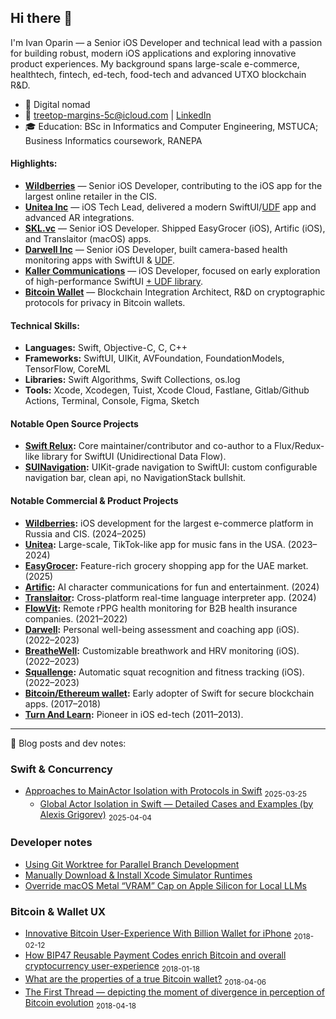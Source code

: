 ## Hi there 👋

I'm Ivan Oparin — a Senior iOS Developer and technical lead with a passion for building robust, modern iOS applications and exploring innovative product experiences. My background spans large-scale e-commerce, healthtech, fintech, ed-tech, food-tech and advanced UTXO blockchain R&D.

- 📍 Digital nomad  
- 📧 treetop-margins-5c@icloud.com | [LinkedIn](https://linkedin.com/in/ivanoparin)
- 🎓 Education: BSc in Informatics and Computer Engineering, MSTUCA; Business Informatics coursework, RANEPA

#### Highlights:
- **[Wildberries](https://www.wildberries.ru/)** — Senior iOS Developer, contributing to the iOS app for the largest online retailer in the CIS.
- **[Unitea Inc](https://apps.apple.com/us/app/unitea/id1454423881)** — iOS Tech Lead, delivered a modern SwiftUI/[UDF](https://github.com/ivalx1s/darwin-relux) app and advanced AR integrations.
- **[SKL.vc](https://skl.vc/)** — Senior iOS Developer. Shipped EasyGrocer (iOS), Artific (iOS), and Translaitor (macOS) apps.
- **[Darwell Inc](https://apps.apple.com/us/app/darwell/id6443436209)** — Senior iOS Developer, built camera-based health monitoring apps with SwiftUI & [UDF](https://github.com/ivalx1s/darwin-relux).
- **[Kaller Communications](https://kaller.io/)** — iOS Developer, focused on early exploration of high-performance SwiftUI [+ UDF library](https://github.com/ivalx1s/darwin-relux).
- **[Bitcoin Wallet](https://web.archive.org/web/20190114064846/https:/itunes.apple.com/us/app/billion-bitcoin-wallet/id1289435583?mt=8)** — Blockchain Integration Architect, R&D on cryptographic protocols for privacy in Bitcoin wallets.

#### Technical Skills:
- **Languages:** Swift, Objective-C, C, C++
- **Frameworks:** SwiftUI, UIKit, AVFoundation, FoundationModels, TensorFlow, CoreML
- **Libraries:** Swift Algorithms, Swift Collections, os.log
- **Tools:** Xcode, Xcodegen, Tuist, Xcode Cloud, Fastlane, Gitlab/Github Actions, Terminal, Console, Figma, Sketch

#### Notable Open Source Projects
- **[Swift Relux](https://github.com/ivalx1s/darwin-relux):** Core maintainer/contributor and co-author to a Flux/Redux-like library for SwiftUI (Unidirectional Data Flow).
- **[SUINavigation](https://github.com/ivalx1s/SUINavigationFusion):** UIKit-grade navigation to SwiftUI: custom configurable navigation bar, clean api, no NavigationStack bullshit.

#### Notable Commercial & Product Projects
- **[Wildberries](https://www.wildberries.ru/):** iOS development for the largest e-commerce platform in Russia and CIS. (2024–2025)
- **[Unitea](https://apps.apple.com/us/app/unitea/id1454423881):** Large-scale, TikTok-like app for music fans in the USA. (2023–2024)
- **[EasyGrocer](https://apps.apple.com/tw/app/easygrocer-whole-cart-grocery/id6739968157?l=en-GB):** Feature-rich grocery shopping app for the UAE market. (2025)
- **[Artific](https://apps.apple.com/gb/app/artific-launchpad-for-talks/id6502396810):** AI character communications for fun and entertainment. (2024)
- **[Translaitor](https://translaitor.ai/):** Cross-platform real-time language interpreter app. (2024)
- **[FlowVit](https://):** Remote rPPG health monitoring for B2B health insurance companies. (2021–2022)
- **[Darwell](https://apps.apple.com/us/app/darwell/id1569853335):** Personal well-being assessment and coaching app (iOS). (2022–2023)
- **[BreatheWell](https://apps.apple.com/us/app/breathewell-mindfulness/id1593253496):** Customizable breathwork and HRV monitoring (iOS). (2022–2023)
- **[Squallenge](https://apps.apple.com/us/app/squallenge/id1661289745):** Automatic squat recognition and fitness tracking (iOS). (2022–2023)
- **[Bitcoin/Ethereum wallet](https://web.archive.org/web/20190114064846/https:/itunes.apple.com/us/app/billion-bitcoin-wallet/id1289435583?mt=8):** Early adopter of Swift for secure blockchain apps. (2017–2018)
- **[Turn And Learn](https://apps.apple.com/us/app/t-l-polyglot/id548917415):** Pioneer in iOS ed-tech (2011–2013).

---

📝 Blog posts and dev notes:

### Swift & Concurrency

- [Approaches to MainActor Isolation with Protocols in Swift](https://github.com/ivalx1s/swift-mainactor_isolation_in_protocol/tree/main) <sub>2025-03-25</sub>
  - [Global Actor Isolation in Swift — Detailed Cases and Examples (by Alexis Grigorev)](https://github.com/ivalx1s/swift_global-actor-isolation_cases) <sub>2025-04-04</sub>

### Developer notes
- [Using Git Worktree for Parallel Branch Development](https://github.com/ivanopcode/devnote-git-worktree)
- [Manually Download & Install Xcode Simulator Runtimes](https://github.com/ivanopcode/devnote-xcode-manual-runtime-install)
- [Override macOS Metal “VRAM” Cap on Apple Silicon for Local LLMs](https://github.com/ivanopcode/devnote-override-macos-metal-vram-cap)

### Bitcoin & Wallet UX

- [Innovative Bitcoin User-Experience With Billion Wallet for iPhone](https://medium.com/@billionappl/innovative-bitcoin-user-experience-with-billion-wallet-for-iphone-1e017434c7b0) <sub>2018-02-12</sub>
- [How BIP47 Reusable Payment Codes enrich Bitcoin and overall cryptocurrency user-experience](https://medium.com/billion-crypto-stories/how-bip47-reusable-payment-codes-enrich-bitcoin-and-overall-cryptocurrency-user-experience-6f929c87a61b) <sub>2018-01-18</sub>
- [What are the properties of a true Bitcoin wallet?](https://medium.com/billion-crypto-stories/what-are-the-properties-of-a-true-bitcoin-wallet-dad28a40b381) <sub>2018-04-06</sub>
- [The First Thread — depicting the moment of divergence in perception of Bitcoin evolution](https://medium.com/billion-crypto-stories/the-first-thread-depicting-the-moment-of-divergence-in-perception-of-bitcoin-evolution-ca0a3acb1e49) <sub>2018-04-18</sub>

<!--
**ivanopcode/ivanopcode** is a ✨ _special_ ✨ repository because its `README.md` (this file) appears on your GitHub profile.
-->
